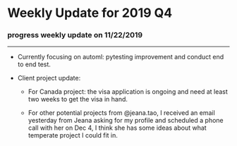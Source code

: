# Weekly Update for 2019 Q4

### progress weekly update on 11/22/2019
------------------
* Currently focusing on automl: pytesting improvement and conduct end to end test.

* Client project update:
 
  * For Canada project: the visa application is ongoing and need at least two weeks to get the visa in hand.

  * For other potential projects from @jeana.tao, I received an email yesterday from Jeana asking for my profile and scheduled a phone call with her on Dec 4, I think she has some ideas about what temperate project I could fit in.
